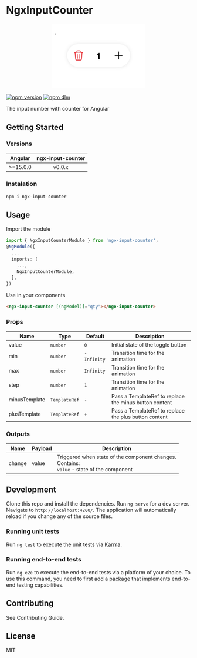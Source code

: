 # NgxInputCounter

<p align="center">
  <img src="projects/demo/src/assets/demo.gif" alt="project-logo" width="50%" />
</p>

[![npm version](https://img.shields.io/npm/v/ngx-input-counter)][npm-url]
[![npm dlm](https://img.shields.io/npm/dm/ngx-input-counter)][npm-url]

[npm-url]: https://www.npmjs.com/package/ngx-input-counter

The input number with counter for Angular

## Getting Started

### Versions

| Angular  | ngx-input-counter |
| -------- |:------:| 
| >=15.0.0 | v0.0.x |

### Instalation

```
npm i ngx-input-counter
```

## Usage

Import the module

```typescript
import { NgxInputCounterModule } from 'ngx-input-counter';
@NgModule({
  ...
  imports: [
    ...,
    NgxInputCounterModule,
  ],
})
```

Use in your components

```html
<ngx-input-counter [(ngModel)]="qty"></ngx-input-counter>
```

### Props

| Name | Type | Default | Description |
|-------------|--------------------|-------------|------------------------------------------|
| value | `number` | `0` | Initial state of the toggle button |
| min | `number` | `-Infinity` | Transition time for the animation |
| max | `number` | `Infinity`  | Transition time for the animation |
| step | `number` | `1` | Transition time for the animation |
| minusTemplate | `TemplateRef` | `-` | Pass a TemplateRef to replace the minus button content |
| plusTemplate | `TemplateRef` | `+` | Pass a TemplateRef to replace the plus button content |

### Outputs

| Name   | Payload | Description |
| ---    | ------  | -------     |
| change | value   | Triggered when state of the component changes. <br>Contains: <br>`value` - state of the component |

## Development

Clone this repo and install the dependencies. Run `ng serve` for a dev server. Navigate to `http://localhost:4200/`. The application will automatically reload if you change any of the source files.

### Running unit tests

Run `ng test` to execute the unit tests via [Karma](https://karma-runner.github.io).

### Running end-to-end tests

Run `ng e2e` to execute the end-to-end tests via a platform of your choice. To use this command, you need to first add a package that implements end-to-end testing capabilities.

## Contributing

See Contributing Guide.

## License

MIT
